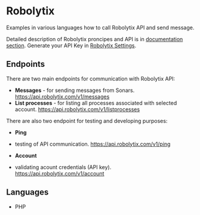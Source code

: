 # Robolytix

Examples in various languages how to call Robolytix API and send message. 

Detailed description of Robolytix proncipes and API is in [documentation section](https://www.robolytix.com/documentation/overview/). Generate your API Key in [Robolytix Settings](https://app.robolytix.com/en/admin/). 

## Endpoints

There are two main endpoints for communication with Robolytix API:

* **Messages** - for sending messages from Sonars.
https://api.robolytix.com/v1/messages
* **List processes** - for listing all processes associated with selected account.
https://api.robolytix.com/v1/listprocesses

There are also two endpoint for testing and developing purposes:

* **Ping**
- testing of API communication.
https://api.robolytix.com/v1/ping

* **Account**
- validating acount credentials (API key).
https://api.robolytix.com/v1/account

## Languages

* PHP
